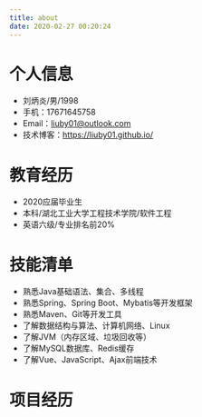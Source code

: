 ```yaml
---
title: about
date: 2020-02-27 00:20:24
---
```


# 个人信息
 - 刘炳炎/男/1998
 - ⼿机：17671645758
 - Email：liuby01@outlook.com
 - 技术博客：https://liuby01.github.io/

# 教育经历
- 2020应届毕业生
- 本科/湖北⼯业⼤学⼯程技术学院/软件⼯程
- 英语六级/专业排名前20%

# 技能清单
- 熟悉Java基础语法、集合、多线程
- 熟悉Spring、Spring Boot、Mybatis等开发框架
- 熟悉Maven、Git等开发⼯具
- 了解数据结构与算法、计算机⽹络、Linux
- 了解JVM（内存区域、垃圾回收等）
- 了解MySQL数据库、Redis缓存
- 了解Vue、JavaScript、Ajax前端技术

# 项目经历